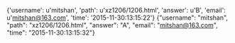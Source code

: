 {'username': u'mitshan', 'path': u'xz1206/1206.html', 'answer': u'B', 'email': u'mitshan@163.com', 'time': '2015-11-30:13:15:22'}
{"username": "mitshan", "path": "xz1206/1206.html", "answer": "A", "email": "mitshan@163.com", "time": "2015-11-30:13:15:32"}